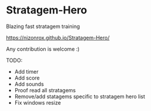 # Stratagem-Hero
Blazing fast stratagem training

https://nizonrox.github.io/Stratagem-Hero/

Any contribution is welcome :)


TODO:
- Add timer
- Add score
- Add sounds
- Proof read all stratagems
- Remove/add statagems specific to stratagem hero list
- Fix windows resize
